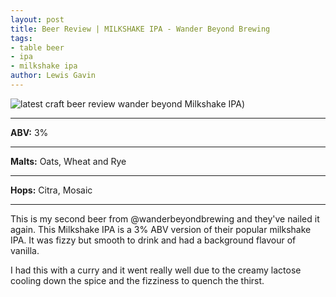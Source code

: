 ```yaml
---
layout: post
title: Beer Review | MILKSHAKE IPA - Wander Beyond Brewing 
tags:
- table beer
- ipa
- milkshake ipa
author: Lewis Gavin
---
```


![latest craft beer review wander beyond Milkshake IPA](https://www.lewisgavin.co.uk/beermeupplease/images/2018-10-02-beer-review-this-second-beer-@wanderbeyondbrewing-nailed-again-this-milkshake-ipa-3%.png))

***
**ABV:** 3%

***
**Malts:**   Oats, Wheat and Rye

***
**Hops:**    Citra, Mosaic

***

This is my second beer from @wanderbeyondbrewing and they've nailed it again. This Milkshake IPA is a 3% ABV version of their popular milkshake IPA. It was fizzy but smooth to drink and had a background flavour of vanilla. 

I had this with a curry and it went really well due to the creamy lactose cooling down the spice and the fizziness to quench the thirst.

